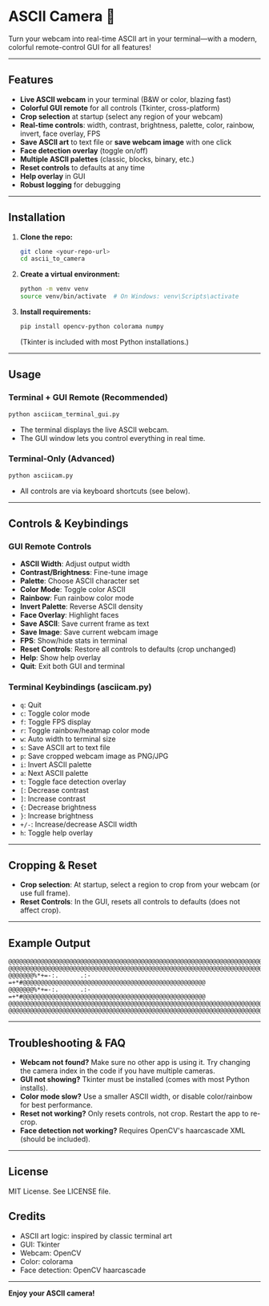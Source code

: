 # ASCII Camera 🎥

Turn your webcam into real-time ASCII art in your terminal—with a modern, colorful remote-control GUI for all features!

---

## Features
- **Live ASCII webcam** in your terminal (B&W or color, blazing fast)
- **Colorful GUI remote** for all controls (Tkinter, cross-platform)
- **Crop selection** at startup (select any region of your webcam)
- **Real-time controls**: width, contrast, brightness, palette, color, rainbow, invert, face overlay, FPS
- **Save ASCII art** to text file or **save webcam image** with one click
- **Face detection overlay** (toggle on/off)
- **Multiple ASCII palettes** (classic, blocks, binary, etc.)
- **Reset controls** to defaults at any time
- **Help overlay** in GUI
- **Robust logging** for debugging

---

## Installation

1. **Clone the repo:**
   ```sh
   git clone <your-repo-url>
   cd ascii_to_camera
   ```
2. **Create a virtual environment:**
   ```sh
   python -m venv venv
   source venv/bin/activate  # On Windows: venv\Scripts\activate
   ```
3. **Install requirements:**
   ```sh
   pip install opencv-python colorama numpy
   ```
   (Tkinter is included with most Python installations.)

---

## Usage

### Terminal + GUI Remote (Recommended)
```sh
python asciicam_terminal_gui.py
```
- The terminal displays the live ASCII webcam.
- The GUI window lets you control everything in real time.

### Terminal-Only (Advanced)
```sh
python asciicam.py
```
- All controls are via keyboard shortcuts (see below).

---

## Controls & Keybindings

### GUI Remote Controls
- **ASCII Width**: Adjust output width
- **Contrast/Brightness**: Fine-tune image
- **Palette**: Choose ASCII character set
- **Color Mode**: Toggle color ASCII
- **Rainbow**: Fun rainbow color mode
- **Invert Palette**: Reverse ASCII density
- **Face Overlay**: Highlight faces
- **Save ASCII**: Save current frame as text
- **Save Image**: Save current webcam image
- **FPS**: Show/hide stats in terminal
- **Reset Controls**: Restore all controls to defaults (crop unchanged)
- **Help**: Show help overlay
- **Quit**: Exit both GUI and terminal

### Terminal Keybindings (asciicam.py)
- `q`: Quit
- `c`: Toggle color mode
- `f`: Toggle FPS display
- `r`: Toggle rainbow/heatmap color mode
- `w`: Auto width to terminal size
- `s`: Save ASCII art to text file
- `p`: Save cropped webcam image as PNG/JPG
- `i`: Invert ASCII palette
- `a`: Next ASCII palette
- `t`: Toggle face detection overlay
- `[`: Decrease contrast
- `]`: Increase contrast
- `{`: Decrease brightness
- `}`: Increase brightness
- `+/-`: Increase/decrease ASCII width
- `h`: Toggle help overlay

---

## Cropping & Reset
- **Crop selection**: At startup, select a region to crop from your webcam (or use full frame).
- **Reset Controls**: In the GUI, resets all controls to defaults (does not affect crop).

---

## Example Output
```
@@@@@@@@@@@@@@@@@@@@@@@@@@@@@@@@@@@@@@@@@@@@@@@@@@@@@@@@@@@@@@@@@@@@@@@@@@@@@@@
@@@@@@@@@@@@@@@@@@@@@@@@@@@@@@@@@@@@@@@@@@@@@@@@@@@@@@@@@@@@@@@@@@@@@@@@@@@@@@@
@@@@@@@%*+=-:.      .:-=+*#@@@@@@@@@@@@@@@@@@@@@@@@@@@@@@@@@@@@@@@@@@@@@@@@@@@
@@@@@@@%*+=-:.      .:-=+*#@@@@@@@@@@@@@@@@@@@@@@@@@@@@@@@@@@@@@@@@@@@@@@@@@@@
@@@@@@@@@@@@@@@@@@@@@@@@@@@@@@@@@@@@@@@@@@@@@@@@@@@@@@@@@@@@@@@@@@@@@@@@@@@@@@@
@@@@@@@@@@@@@@@@@@@@@@@@@@@@@@@@@@@@@@@@@@@@@@@@@@@@@@@@@@@@@@@@@@@@@@@@@@@@@@@
```

---

## Troubleshooting & FAQ
- **Webcam not found?** Make sure no other app is using it. Try changing the camera index in the code if you have multiple cameras.
- **GUI not showing?** Tkinter must be installed (comes with most Python installs).
- **Color mode slow?** Use a smaller ASCII width, or disable color/rainbow for best performance.
- **Reset not working?** Only resets controls, not crop. Restart the app to re-crop.
- **Face detection not working?** Requires OpenCV's haarcascade XML (should be included).

---

## License
MIT License. See LICENSE file.

## Credits
- ASCII art logic: inspired by classic terminal art
- GUI: Tkinter
- Webcam: OpenCV
- Color: colorama
- Face detection: OpenCV haarcascade

---

**Enjoy your ASCII camera!** 